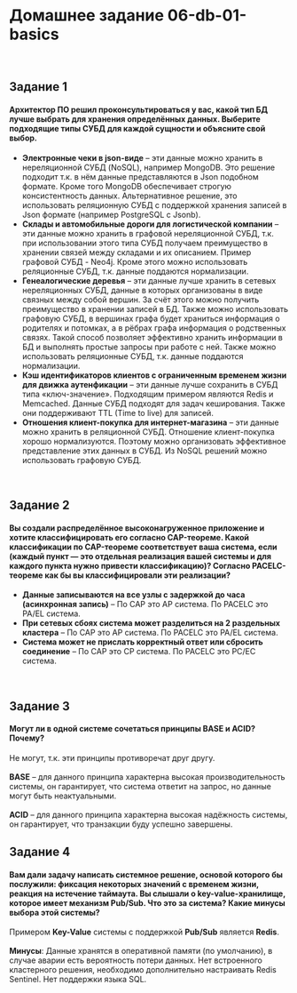 # Домашнее задание 06-db-01-basics

<br>

## Задание 1
#### Архитектор ПО решил проконсультироваться у вас, какой тип БД лучше выбрать для хранения определённых данных. Выберите подходящие типы СУБД для каждой сущности и объясните свой выбор.

- **Электронные чеки в json-виде** – эти данные можно хранить в нереляционной СУБД (NoSQL), например MongoDB. Это решение подходит т.к. в нём данные представляются в Json подобном формате. Кроме того MongoDB обеспечивает строгую консистентность данных. Альтернативное решение, это использовать реляционную СУБД с поддержкой хранения записей в Json формате (например PostgreSQL c Jsonb).
- **Склады и автомобильные дороги для логистической компании** – эти данные можно хранить в графовой нереляционной СУБД, т.к. при использовании этого типа СУБД получаем преимущество в хранении связей между складами и их описанием. Пример графовой СУБД - Neo4j. Кроме этого можно использовать реляционные СУБД, т.к. данные поддаются нормализации.
- **Генеалогические деревья** – эти данные лучше хранить в сетевых нереляционных СУБД, данные в которых организованы в виде связных между собой вершин. За счёт этого можно получить преимущество в хранении записей в БД. Также можно использовать графовую СУБД, в вершинах графа будет храниться информация о родителях и потомках, а в рёбрах графа информация о родственных связях. Такой способ позволяет эффективно хранить информации в БД и выполнять простые запросы при работе с ней. Также можно использовать реляционные СУБД, т.к. данные поддаются нормализации. 
- **Кэш идентификаторов клиентов с ограниченным временем жизни для движка аутенфикации** – эти данные лучше сохранить в СУБД типа «ключ-значение». Подходящим примером являются Redis и Memcached. Данные СУБД подходят для задач кеширования. Также они поддерживают TTL (Time to live) для записей.
- **Отношения клиент-покупка для интернет-магазина** – эти данные можно хранить в реляционной СУБД. Отношение клиент-покупка хорошо нормализуются. Поэтому можно организовать эффективное представление этих данных в СУБД. Из NoSQL решений можно использовать графовую СУБД.
<br>

## Задание 2
#### Вы создали распределённое высоконагруженное приложение и хотите классифицировать его согласно CAP-теореме. Какой классификации по CAP-теореме соответствует ваша система, если (каждый пункт — это отдельная реализация вашей системы и для каждого пункта нужно привести классификацию)? Согласно PACELC-теореме как бы вы классифицировали эти реализации?
- **Данные записываются на все узлы с задержкой до часа (асинхронная запись)** – По CAP это AP система. По PACELC это PA/EL система.
- **При сетевых сбоях система может разделиться на 2 раздельных кластера** – По CAP это AP система. По PACELC это PA/EL система.
- **Система может не прислать корректный ответ или сбросить соединение** – По CAP это CP система. По PACELC это PC/EC система.
<br>

## Задание 3
#### Могут ли в одной системе сочетаться принципы BASE и ACID? Почему?

Не могут, т.к. эти принципы противоречат друг другу.<br><br>
**BASE** – для данного принципа характерна высокая производительность системы, он гарантирует, что система ответит на запрос, но данные могут быть неактуальными.<br><br>
**ACID** – для данного принципа характерна высокая надёжность системы, он гарантирует, что транзакции буду успешно завершены.

## Задание 4
#### Вам дали задачу написать системное решение, основой которого бы послужили: фиксация некоторых значений с временем жизни, реакция на истечение таймаута. Вы слышали о key-value-хранилище, которое имеет механизм Pub/Sub. Что это за система? Какие минусы выбора этой системы?

Примером **Key-Value** системы с поддержкой **Pub/Sub** является **Redis**.<br><br>
**Минусы**: Данные хранятся в оперативной памяти (по умолчанию), в случае аварии есть вероятность потери данных. Нет встроенного кластерного решения, необходимо дополнительно настраивать Redis Sentinel. Нет поддержки языка SQL.
<br>